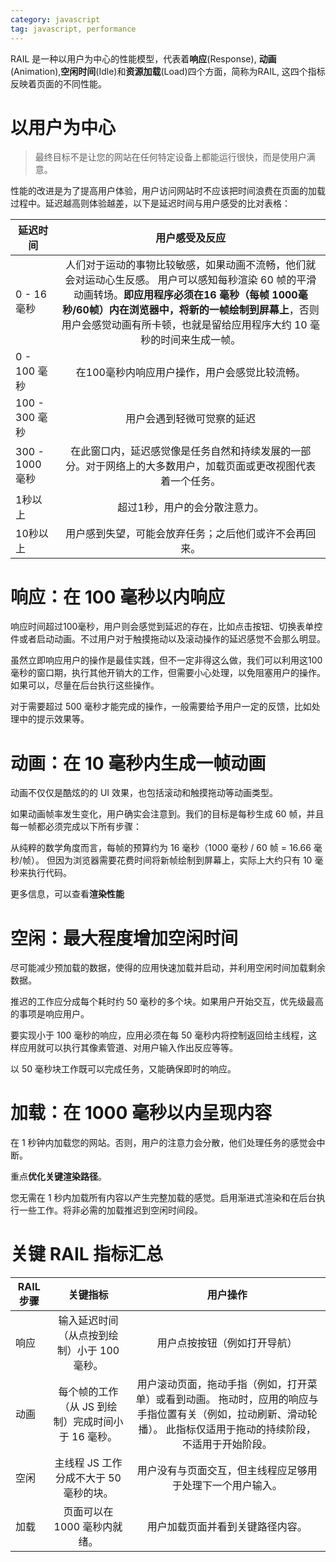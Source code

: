 ```yaml
---
category: javascript
tag: javascript, performance
---
```


RAIL 是一种以用户为中心的性能模型，代表着**响应**(Response), **动画**(Animation),**空闲时间**(Idle)和**资源加载**(Load)四个方面，简称为RAIL, 这四个指标反映着页面的不同性能。

# 以用户为中心
> 最终目标不是让您的网站在任何特定设备上都能运行很快，而是使用户满意。

性能的改进是为了提高用户体验，用户访问网站时不应该把时间浪费在页面的加载过程中。延迟越高则体验越差，以下是延迟时间与用户感受的比对表格：

| 延迟时间 |用户感受及反应|
| ------------- |:-------------:|
| 0 - 16 毫秒| 人们对于运动的事物比较敏感，如果动画不流畅，他们就会对运动心生反感。 用户可以感知每秒渲染 60 帧的平滑动画转场。**即应用程序必须在16 毫秒（每帧 1000毫秒/60帧）内在浏览器中，将新的一帧绘制到屏幕上**，否则用户会感觉动画有所卡顿，也就是留给应用程序大约 10 毫秒的时间来生成一帧。 |
| 0 - 100 毫秒      | 在100毫秒内响应用户操作，用户会感觉比较流畅。      |
| 100 - 300 毫秒 | 用户会遇到轻微可觉察的延迟      |
| 300 - 1000 毫秒 | 在此窗口内，延迟感觉像是任务自然和持续发展的一部分。对于网络上的大多数用户，加载页面或更改视图代表着一个任务。      |
| 1秒以上 |超过1秒，用户的会分散注意力。      |
| 10秒以上 | 用户感到失望，可能会放弃任务；之后他们或许不会再回来。 |

# 响应：在 100 毫秒以内响应

响应时间超过100毫秒，用户则会感觉到延迟的存在，比如点击按钮、切换表单控件或者启动动画。不过用户对于触摸拖动以及滚动操作的延迟感觉不会那么明显。

虽然立即响应用户的操作是最佳实践，但不一定非得这么做，我们可以利用这100毫秒的窗口期，执行其他开销大的工作，但需要小心处理，以免阻塞用户的操作。如果可以，尽量在后台执行这些操作。

对于需要超过 500 毫秒才能完成的操作，一般需要给予用户一定的反馈，比如处理中的提示效果等。

# 动画：在 10 毫秒内生成一帧动画

动画不仅仅是酷炫的的 UI 效果，也包括滚动和触摸拖动等动画类型。

如果动画帧率发生变化，用户确实会注意到。我们的目标是每秒生成 60 帧，并且每一帧都必须完成以下所有步骤：

从纯粹的数学角度而言，每帧的预算约为 16 毫秒（1000 毫秒 / 60 帧 = 16.66 毫秒/帧）。 但因为浏览器需要花费时间将新帧绘制到屏幕上，实际上大约只有 10 毫秒来执行代码。

更多信息，可以查看**渲染性能**

# 空闲：最大程度增加空闲时间

尽可能减少预加载的数据，使得的应用快速加载并启动，并利用空闲时间加载剩余数据。

推迟的工作应分成每个耗时约 50 毫秒的多个块。如果用户开始交互，优先级最高的事项是响应用户。

要实现小于 100 毫秒的响应，应用必须在每 50 毫秒内将控制返回给主线程，这样应用就可以执行其像素管道、对用户输入作出反应等等。

以 50 毫秒块工作既可以完成任务，又能确保即时的响应。

# 加载：在 1000 毫秒以内呈现内容

在 1 秒钟内加载您的网站。否则，用户的注意力会分散，他们处理任务的感觉会中断。

重点**优化关键渲染路径**。

您无需在 1 秒内加载所有内容以产生完整加载的感觉。启用渐进式渲染和在后台执行一些工作。将非必需的加载推迟到空闲时间段。

# 关键 RAIL 指标汇总

|RAIL 步骤|关键指标|用户操作|
|------------- |:-------------:|:-------------:|
|响应|输入延迟时间（从点按到绘制）小于 100 毫秒。|用户点按按钮（例如打开导航）|
|动画|每个帧的工作（从 JS 到绘制）完成时间小于 16 毫秒。|用户滚动页面，拖动手指（例如，打开菜单）或看到动画。 拖动时，应用的响应与手指位置有关（例如，拉动刷新、滑动轮播）。 此指标仅适用于拖动的持续阶段，不适用于开始阶段。|
|空闲|主线程 JS 工作分成不大于 50 毫秒的块。|用户没有与页面交互，但主线程应足够用于处理下一个用户输入。|
|加载|页面可以在 1000 毫秒内就绪。|用户加载页面并看到关键路径内容。|
